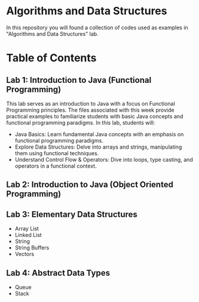 # Algorithms and Data Structures

In this repository you will found a collection of codes used as examples in "Algorithms and Data Structures" lab.

# Table of Contents

## Lab 1: Introduction to Java (Functional Programming)

This lab serves as an introduction to Java with a focus on Functional Programming principles. The files associated with this week provide practical examples to familiarize students with basic Java concepts and functional programming paradigms. In this lab, students will:
* Java Basics: Learn fundamental Java concepts with an emphasis on functional programming paradigms.
* Explore Data Structures: Delve into arrays and strings, manipulating them using functional techniques.
* Understand Control Flow & Operators: Dive into loops, type casting, and operators in a functional context.
    
## Lab 2: Introduction to Java (Object Oriented Programming)

## Lab 3: Elementary Data Structures 

* Array List
* Linked List
* String
* String Buffers
* Vectors

## Lab 4: Abstract Data Types

* Queue
* Stack
